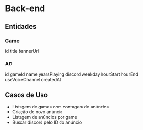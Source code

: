 # Back-end

## Entidades



### Game

id
title
bannerUrl


### AD 

id
gameId
name
yearsPlaying
discord
weekday
hourStart
hourEnd
useVoiceChannel
createdAt


## Casos de Uso

- Listagem de games com contagem de anúncios
- Criação de novo anúncio
- Listagem de anúncios por game
- Buscar discord pelo ID do anúncio
